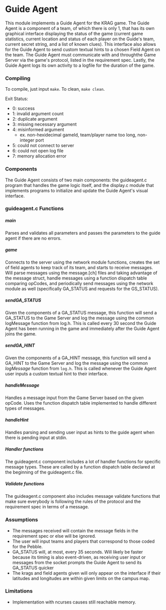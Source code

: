 # Guide Agent

This module implements a Guide Agent for the KRAG game. The Guide Agent
is a component of a team, of which there is only 1, that has its own graphical
interface displaying the status of the game (current game statistics, current 
location and status of each player on the Guide's team, current secret string, 
and a list of known clues). This interface also allows for the Guide Agent to 
send custom textual hints to a chosen Field Agent on the team. The Guide Agent
must communicate with and throughthe Game Server via the game's protocol, 
listed in the requirement spec. Lastly, the Guide Agent logs its own activity
to a logfile for the duration of the game. 

### Compiling

To compile, just input `make`.
To clean, `make clean`.

Exit Status:

* 0: success
* 1: invalid argument count
* 2: duplicate argument
* 3: missing necessary argument
* 4: misinformed argument
	* ex. non-hexidecimal gameId, team/player name too long, non-integer port
* 5: could not connect to server
* 6: could not open log file
* 7: memory allocation error

### Components

The Guide Agent consists of two main components: the guideagent.c program that
handles the game logic itself, and the display.c module that implements
programs to initialize and update the Guide Agent's visual interface.

### guideagent.c Functions

##### main

Parses and validates all parameters and passes the parameters to the guide agent
if there are no errors.

##### game

Connects to the server using the network module functions, creates the set of 
field agents to keep track of its team, and starts to receive messages.
Will parse messages using the message.[ch] files and taking advantage of the
message struct, handle messages using a function dispatch table comparing 
opCodes, and periodically send messages using the network module as well
(specifically GA_STATUS and requests for the GS_STATUS).

##### sendGA_STATUS

Given the components of a GA\_STATUS message, this function will send a 
GA\_STATUS to the Game Server and log the message using the common
logMessage function from log.h. This is called every 30 second the Guide Agent has 
been running in the game and immediately after the Guide Agent joins the game.

##### sendGA_HINT

Given the components of a GA_HINT message, this function will send a GA\_HINT
to the Game Server and log the message using the common _logMessage_ function
from `log.h`. This is called whenever the Guide Agent user inputs a custom
textual hint to their interface.

##### handleMessage

Handles a message input from the Game Server based on the given opCode. Uses
the function dispatch table implemented to handle different types of messages.

##### handleHint

Handles parsing and sending user input as hints to the guide agent when there
is pending input at stdin.

##### Handler functions

The guideagent.c component includes a lot of handler functions for specific
message types. These are called by a function dispatch table declared at the 
beginning of the guideagent.c file.

##### Validate functions

The guideagent.c component also includes message validate functions that 
make sure everybody is following the rules of the protocol and the requirement
spec in terms of a message.

### Assumptions

* The messages received will contain the message fields in the requirement spec
	or else will be ignored.
* The user will input teams and players that correspond to those coded for the 
	Pebble.
* GA_STATUS will, at most, every 35 seconds. Will likely be faster because its
	timing is also event-driven, as receiving user input or messages from the 
	socket prompts the Guide Agent to send its GA_STATUS quicker
* The krags and field agents given will only appear on the interface if their
	latitudes and longitudes are within given limits on the campus map.

### Limitations

* Implementation with ncurses causes still reachable memory.